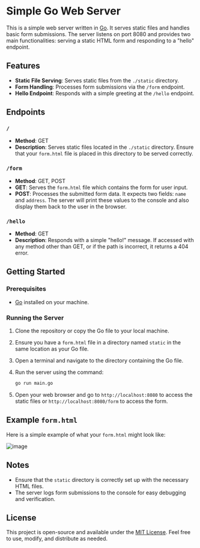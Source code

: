 # Simple Go Web Server

This is a simple web server written in [Go](https://golang.org/doc/install). It serves static files and handles basic form submissions. The server listens on port 8080 and provides two main functionalities: serving a static HTML form and responding to a "hello" endpoint.

## Features

- **Static File Serving**: Serves static files from the `./static` directory.
- **Form Handling**: Processes form submissions via the `/form` endpoint.
- **Hello Endpoint**: Responds with a simple greeting at the `/hello` endpoint.

## Endpoints

### `/`

- **Method**: GET
- **Description**: Serves static files located in the `./static` directory. Ensure that your `form.html` file is placed in this directory to be served correctly.

### `/form`

- **Method**: GET, POST
- **GET**: Serves the `form.html` file which contains the form for user input.
- **POST**: Processes the submitted form data. It expects two fields: `name` and `address`. The server will print these values to the console and also display them back to the user in the browser.

### `/hello`

- **Method**: GET
- **Description**: Responds with a simple "hello!" message. If accessed with any method other than GET, or if the path is incorrect, it returns a 404 error.

## Getting Started

### Prerequisites

- [Go](https://golang.org/doc/install) installed on your machine.

### Running the Server

1. Clone the repository or copy the Go file to your local machine.
2. Ensure you have a `form.html` file in a directory named `static` in the same location as your Go file.
3. Open a terminal and navigate to the directory containing the Go file.
4. Run the server using the command:

   ```bash
   go run main.go
   ```

5. Open your web browser and go to `http://localhost:8080` to access the static files or `http://localhost:8080/form` to access the form.

## Example `form.html`

Here is a simple example of what your `form.html` might look like:

![image](https://github.com/user-attachments/assets/68d47461-3d4d-49c7-b6da-ba9518b998af)


## Notes

- Ensure that the `static` directory is correctly set up with the necessary HTML files.
- The server logs form submissions to the console for easy debugging and verification.

## License

This project is open-source and available under the [MIT License](https://opensource.org/licenses/MIT). Feel free to use, modify, and distribute as needed.
